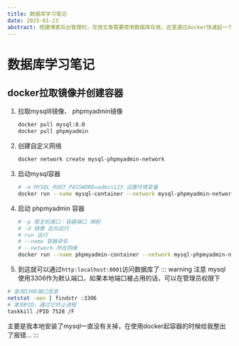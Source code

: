 ```yaml
---
title: 数据库学习笔记
date: 2025-01-23
abstract: 搭建博客后台管理时，存放文章需要使用数据库存放，这里通过docker快速起一个mysql并通过adminer实习图形化界面管理。
---
```

# 数据库学习笔记

## docker拉取镜像并创建容器
1. 拉取mysql8镜像、 phpmyadmin镜像
   ``` sh
   docker pull mysql:8.0
   docker pull phpmyadmin
   ```
2. 创建自定义网络
   ``` sh
   docker network create mysql-phpmyadmin-network
   ```
3. 启动mysql容器
   ``` sh
   # -e MYSQL_ROOT_PASSWORD=admin123 设置环境变量
   docker run --name mysql-container --network mysql-phpmyadmin-network -e MYSQL_ROOT_PASSWORD=admin123 -p 3306:3306 -d mysql:8.0
   ```
4. 启动 phpmyadmin 容器
   ``` sh
   # -p 宿主机端口：容器端口 映射
   # -d 镜像 后台运行 
   # run 运行 
   # --name 容器命名
   # --network 所在网络
   docker run --name phpmyadmin-container --network mysql-phpmyadmin-network -e PMA_HOST=mysql-container -p 8001:80 -d phpmyadmin:latest
   ```
5. 到这就可以通过`http:localhost:8001`访问数据库了
::: warning 注意
mysql使用3306作为默认端口，如果本地端口被占用的话，可以在管理员权限下
``` sh
# 查询3306端口信息
netstat -aon | findstr :3306
# 拿到PID，通过它终止进程
taskkill /PID 7528 /F
```
主要是我本地安装了mysql一直没有关掉，在使用docker起容器的时候给我整出了报错...
:::

## 
